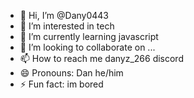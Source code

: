 - 👋 Hi, I’m @Dany0443
- 👀 I’m interested in tech
- 🌱 I’m currently learning javascript
- 💞️ I’m looking to collaborate on ...
- 📫 How to reach me danyz_266 discord
- 😄 Pronouns: Dan he/him
- ⚡ Fun fact: im bored

<!---
Dany0443/Dany0443 is a ✨ special ✨ repository because its `README.md` (this file) appears on your GitHub profile.
You can click the Preview link to take a look at your changes.
--->

